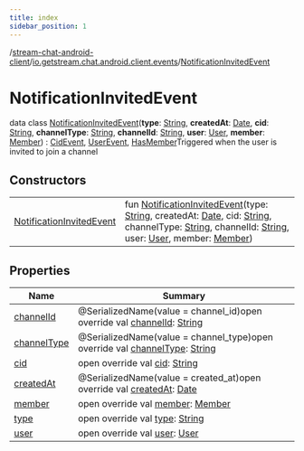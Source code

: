```yaml
---
title: index
sidebar_position: 1
---
```

/[stream-chat-android-client](../../index.md)/[io.getstream.chat.android.client.events](../index.md)/[NotificationInvitedEvent](index.md)  
  
  
  
# NotificationInvitedEvent  
data class [NotificationInvitedEvent](index.md)(**type**: [String](https://kotlinlang.org/api/latest/jvm/stdlib/kotlin/-string/index.html), **createdAt**: [Date](https://developer.android.com/reference/kotlin/java/util/Date.html), **cid**: [String](https://kotlinlang.org/api/latest/jvm/stdlib/kotlin/-string/index.html), **channelType**: [String](https://kotlinlang.org/api/latest/jvm/stdlib/kotlin/-string/index.html), **channelId**: [String](https://kotlinlang.org/api/latest/jvm/stdlib/kotlin/-string/index.html), **user**: [User](../../io.getstream.chat.android.client.models/User/index.md), **member**: [Member](../../io.getstream.chat.android.client.models/Member/index.md)) : [CidEvent](../CidEvent/index.md), [UserEvent](../UserEvent/index.md), [HasMember](../HasMember/index.md)Triggered when the user is invited to join a channel  
  
## Constructors  
  
| | |
|---|---|
| <a name="io.getstream.chat.android.client.events/NotificationInvitedEvent/NotificationInvitedEvent/#kotlin.String#java.util.Date#kotlin.String#kotlin.String#kotlin.String#io.getstream.chat.android.client.models.User#io.getstream.chat.android.client.models.Member/PointingToDeclaration/"></a>[NotificationInvitedEvent](NotificationInvitedEvent.md)| <a name="io.getstream.chat.android.client.events/NotificationInvitedEvent/NotificationInvitedEvent/#kotlin.String#java.util.Date#kotlin.String#kotlin.String#kotlin.String#io.getstream.chat.android.client.models.User#io.getstream.chat.android.client.models.Member/PointingToDeclaration/"></a>fun [NotificationInvitedEvent](NotificationInvitedEvent.md)(type: [String](https://kotlinlang.org/api/latest/jvm/stdlib/kotlin/-string/index.html), createdAt: [Date](https://developer.android.com/reference/kotlin/java/util/Date.html), cid: [String](https://kotlinlang.org/api/latest/jvm/stdlib/kotlin/-string/index.html), channelType: [String](https://kotlinlang.org/api/latest/jvm/stdlib/kotlin/-string/index.html), channelId: [String](https://kotlinlang.org/api/latest/jvm/stdlib/kotlin/-string/index.html), user: [User](../../io.getstream.chat.android.client.models/User/index.md), member: [Member](../../io.getstream.chat.android.client.models/Member/index.md))|
  
  
## Properties  
  
|  Name |  Summary | 
|---|---|
| <a name="io.getstream.chat.android.client.events/NotificationInvitedEvent/channelId/#/PointingToDeclaration/"></a>[channelId](channelId.md)| <a name="io.getstream.chat.android.client.events/NotificationInvitedEvent/channelId/#/PointingToDeclaration/"></a>@SerializedName(value = channel_id)open override val [channelId](channelId.md): [String](https://kotlinlang.org/api/latest/jvm/stdlib/kotlin/-string/index.html)|
| <a name="io.getstream.chat.android.client.events/NotificationInvitedEvent/channelType/#/PointingToDeclaration/"></a>[channelType](channelType.md)| <a name="io.getstream.chat.android.client.events/NotificationInvitedEvent/channelType/#/PointingToDeclaration/"></a>@SerializedName(value = channel_type)open override val [channelType](channelType.md): [String](https://kotlinlang.org/api/latest/jvm/stdlib/kotlin/-string/index.html)|
| <a name="io.getstream.chat.android.client.events/NotificationInvitedEvent/cid/#/PointingToDeclaration/"></a>[cid](cid.md)| <a name="io.getstream.chat.android.client.events/NotificationInvitedEvent/cid/#/PointingToDeclaration/"></a>open override val [cid](cid.md): [String](https://kotlinlang.org/api/latest/jvm/stdlib/kotlin/-string/index.html)|
| <a name="io.getstream.chat.android.client.events/NotificationInvitedEvent/createdAt/#/PointingToDeclaration/"></a>[createdAt](createdAt.md)| <a name="io.getstream.chat.android.client.events/NotificationInvitedEvent/createdAt/#/PointingToDeclaration/"></a>@SerializedName(value = created_at)open override val [createdAt](createdAt.md): [Date](https://developer.android.com/reference/kotlin/java/util/Date.html)|
| <a name="io.getstream.chat.android.client.events/NotificationInvitedEvent/member/#/PointingToDeclaration/"></a>[member](member.md)| <a name="io.getstream.chat.android.client.events/NotificationInvitedEvent/member/#/PointingToDeclaration/"></a>open override val [member](member.md): [Member](../../io.getstream.chat.android.client.models/Member/index.md)|
| <a name="io.getstream.chat.android.client.events/NotificationInvitedEvent/type/#/PointingToDeclaration/"></a>[type](type.md)| <a name="io.getstream.chat.android.client.events/NotificationInvitedEvent/type/#/PointingToDeclaration/"></a>open override val [type](type.md): [String](https://kotlinlang.org/api/latest/jvm/stdlib/kotlin/-string/index.html)|
| <a name="io.getstream.chat.android.client.events/NotificationInvitedEvent/user/#/PointingToDeclaration/"></a>[user](user.md)| <a name="io.getstream.chat.android.client.events/NotificationInvitedEvent/user/#/PointingToDeclaration/"></a>open override val [user](user.md): [User](../../io.getstream.chat.android.client.models/User/index.md)|

